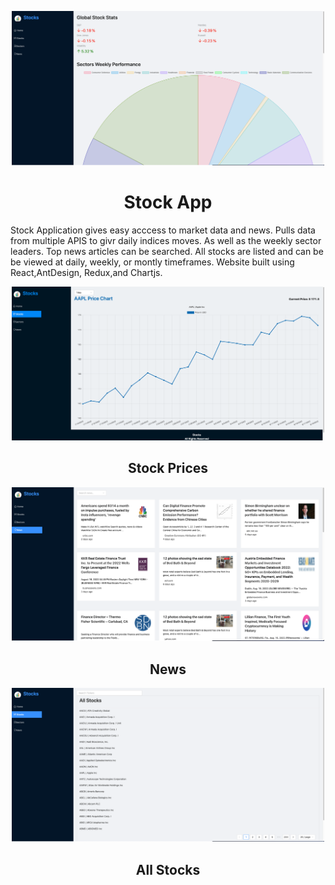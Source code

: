 <p align = "center">
    <img alt="Home" src="/pictures/Home.png" width ="500"/>
</p>
<h1 align="center">Stock App</h1>
<p>
 Stock Application gives easy acccess to market data and news. Pulls data from multiple APIS to givr daily indices moves. As well as the weekly sector leaders. Top news articles can be searched. All stocks are listed and can be be viewed at daily, weekly, or montly timeframes. Website built using React,AntDesign, Redux,and Chartjs. 
</p>
<p align="center">
    <img alt="Chart" src="/pictures/Chart.png" width ="500" />
</p>
<h2 align="center">Stock Prices</h2>
<p align="center">
    <img alt="News" src="/pictures/News.png" width ="500"/>
</p>
<h2 align="center">News</h2>
<p align="center">
    <img alt="List" src="/pictures/List.png" width ="500"/>
</p>
<h2 align="center">All Stocks</h2>


